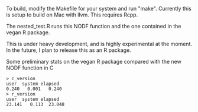 To build, modify the Makefile for your system and run "make". Currently this is setup to build on Mac with llvm. This requires Rcpp.

The nested_test.R runs this NODF function and the one contained in the vegan R package. 

This is under heavy development, and is highly experimental at the moment. In the future, I plan to release this as an R package. 

Some preliminary stats on the vegan R package compared with the new NODF function in C

	> c_version 
	user  system elapsed 
	0.240   0.001   0.240 
	> r_version
	user  system elapsed 
	23.141   0.113  23.048 